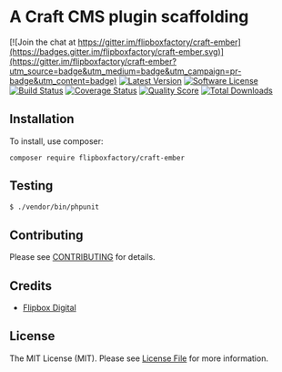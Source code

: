 # A Craft CMS plugin scaffolding
[![Join the chat at https://gitter.im/flipboxfactory/craft-ember](https://badges.gitter.im/flipboxfactory/craft-ember.svg)](https://gitter.im/flipboxfactory/craft-ember?utm_source=badge&utm_medium=badge&utm_campaign=pr-badge&utm_content=badge)
[![Latest Version](https://img.shields.io/github/release/flipboxfactory/craft-ember.svg?style=flat-square)](https://github.com/flipboxfactory/craft-ember/releases)
[![Software License](https://img.shields.io/badge/license-MIT-brightgreen.svg?style=flat-square)](LICENSE.md)
[![Build Status](https://img.shields.io/travis/flipboxfactory/craft-ember/master.svg?style=flat-square)](https://travis-ci.org/flipboxfactory/craft-ember)
[![Coverage Status](https://img.shields.io/scrutinizer/coverage/g/flipboxfactory/craft-ember.svg?style=flat-square)](https://scrutinizer-ci.com/g/flipboxfactory/craft-ember/code-structure)
[![Quality Score](https://img.shields.io/scrutinizer/g/flipboxfactory/craft-ember.svg?style=flat-square)](https://scrutinizer-ci.com/g/flipboxfactory/craft-ember)
[![Total Downloads](https://img.shields.io/packagist/dt/flipboxfactory/craft-ember.svg?style=flat-square)](https://packagist.org/packages/flipboxfactory/craft-ember)

## Installation

To install, use composer:

```
composer require flipboxfactory/craft-ember
```

## Testing

``` bash
$ ./vendor/bin/phpunit
```

## Contributing

Please see [CONTRIBUTING](https://github.com/flipboxfactory/craft-ember/blob/master/CONTRIBUTING.md) for details.


## Credits

- [Flipbox Digital](https://github.com/flipbox)

## License

The MIT License (MIT). Please see [License File](https://github.com/flipboxfactory/craft-ember/blob/master/LICENSE) for more information.
